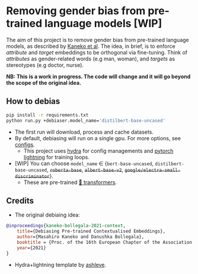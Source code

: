 # Removing gender bias from pre-trained language models [WIP]

The aim of this project is to remove gender bias from pre-trained language
models, as described by [Kaneko et al](https://aclanthology.org/2021.eacl-main.107.pdf).
The idea, in brief, is to enforce _attribute_ and _target_ embeddings to be orthogonal via fine-tuning.
Think of _attributes_ as gender-related words (e.g man, woman), and _targets_ as stereotypes (e.g doctor, nurse).

**NB: This is a work in progress. The code will change and it will go beyond the scope of the original idea.**


## How to debias
```bash
pip install -r requirements.txt
python run.py +debiaser.model_name='distilbert-base-uncased'
```
* The first run will download, process and cache datasets.
* By default, debiasing will run on a single gpu. For more options, see [configs](configs/). 
    * This project uses [hydra](https://hydra.cc/docs/intro#quick-start-guide) for config managements and [pytorch lightning](https://www.pytorchlightning.ai/) for training loops. 
* [WIP] You can choose `model_name` ∈ {`bert-base-uncased`, `distilbert-base-uncased`, ~~`roberta-base`~~, ~~`albert-base-v2`~~, ~~`google/electra-small-discriminator`~~}.
    * These are pre-trained [🤗 transformers](https://huggingface.co/).


## Credits
* The original debiaing idea:
```bibtex
@inproceedings{kaneko-bollegala-2021-context,
    title={Debiasing Pre-trained Contextualised Embeddings},
    author={Masahiro Kaneko and Danushka Bollegala},
    booktitle = {Proc. of the 16th European Chapter of the Association for Computational Linguistics (EACL)},
    year={2021}
}
```
* Hydra+lightning template by [ashleve](https://github.com/ashleve/lightning-hydra-template).
